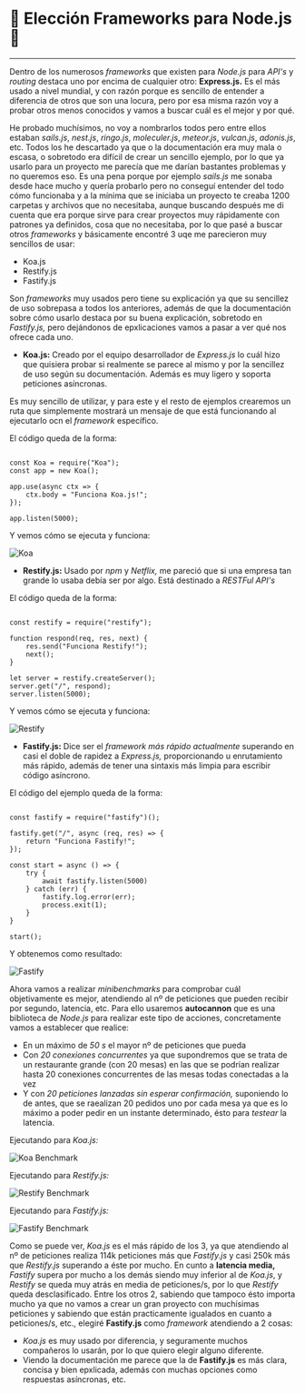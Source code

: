 

# :book: Elección Frameworks para Node.js :book:

---


Dentro de los numerosos *frameworks* que existen para *Node.js* para *API's* y *routing* destaca uno por encima de cualquier otro: **Express.js.** Es el más usado a nivel mundial, y con razón porque es sencillo de entender a diferencia de otros que son una locura, pero por esa misma razón voy a probar otros menos conocidos y vamos a buscar cuál es el mejor y por qué.

He probado muchísimos, no voy a nombrarlos todos pero entre ellos estaban *sails.js*, *nest.js*,  *ringo.js*,  *moleculer.js*, *meteor.js*,  *vulcan.js*,  *adonis.js*, etc. Todos los he descartado ya que o la documentación era muy mala o escasa, o sobretodo era difícil de crear un sencillo ejemplo, por lo que ya usarlo para un proyecto me parecía que me darían bastantes problemas y no queremos eso. Es una pena porque por ejemplo *sails.js* me sonaba desde hace mucho y quería probarlo pero no conseguí entender del todo cómo funcionaba y a la mínima que se iniciaba un proyecto te creaba 1200 carpetas y archivos que no necesitaba, aunque buscando después me di cuenta que era porque sirve para crear proyectos muy rápidamente con patrones ya definidos, cosa que no necesitaba, por lo que pasé a buscar otros *frameworks* y básicamente encontré  3 uqe me parecieron muy sencillos de usar:
- Koa.js
- Restify.js
- Fastify.js

Son *frameworks* muy usados pero tiene su explicación ya que su sencillez de uso sobrepasa a todos los anteriores, además de que la documentación sobre cómo usarlo destaca por su buena explicación, sobretodo en *Fastify.js,* pero dejándonos de epxlicaciones vamos a pasar a ver qué nos ofrece cada uno.

- **Koa.js:** Creado por el equipo desarrollador de *Express.js* lo cuál hizo que quisiera probar si realmente se parece al mismo y por la sencillez de uso según su documentación. Además es muy ligero y soporta peticiones asíncronas.

Es muy sencillo de utilizar, y para este y el resto de ejemplos crearemos un ruta que simplemente mostrará un mensaje de que está funcionando al ejecutarlo ocn el *framework* específico.

El código queda de la forma:

~~~

const Koa = require("Koa");
const app = new Koa();

app.use(async ctx => {
	ctx.body = "Funciona Koa.js!";
});

app.listen(5000);

~~~

Y vemos cómo se ejecuta y funciona:

![Koa](https://github.com/LCinder/Order-n-Go/blob/master/docs/img/koaFunciona.PNG)


- **Restify.js:** Usado por *npm* y *Netflix,* me pareció que si una empresa tan grande lo usaba debía ser por algo. Está destinado a *RESTFul API's*


El código queda de la forma:

~~~

const restify = require("restify");

function respond(req, res, next) {
	res.send("Funciona Restify!");
	next();
}

let server = restify.createServer();
server.get("/", respond);
server.listen(5000);

~~~

Y vemos cómo se ejecuta y funciona:

![Restify](https://github.com/LCinder/Order-n-Go/blob/master/docs/img/restifyFunciona.PNG)



- **Fastify.js:** Dice ser el *framework más rápido actualmente* superando en casi el doble de rapidez a *Express.js,* proporcionando u enrutamiento más rápido, además de tener una sintaxis más limpia para escribir código asíncrono.


El código del ejemplo queda de la forma:

~~~

const fastify = require("fastify")();

fastify.get("/", async (req, res) => {
	return "Funciona Fastify!";
});

const start = async () => {
	try {
		await fastify.listen(5000)
	} catch (err) {
		fastify.log.error(err);
		process.exit(1);
	}
}

start();

~~~

Y obtenemos como resultado:

![Fastify](https://github.com/LCinder/Order-n-Go/blob/master/docs/img/fastifyFunciona.PNG)





Ahora vamos a realizar *minibenchmarks* para comprobar cuál objetivamente es mejor, atendiendo al nº de peticiones que pueden recibir por segundo, latencia, etc.
Para ello usaremos **autocannon** que es una biblioteca de *Node.js* para realizar este tipo de acciones, concretamente vamos a establecer que realice:
- En un máximo de *50 s* el mayor nº de peticiones que pueda
- Con *20 conexiones concurrentes* ya que supondremos que se trata de un restaurante grande (con 20 mesas) en las que se podrían realizar hasta 20 conexiones concurrentes de las mesas todas conectadas a la vez
- Y con *20 peticiones lanzadas sin esperar confirmación,* suponiendo lo de antes, que se raealizan 20 pedidos uno por cada mesa ya que es lo máximo a poder pedir en un instante determinado, ésto para *testear* la latencia.  

Ejecutando para *Koa.js:*

![Koa Benchmark](https://github.com/LCinder/Order-n-Go/blob/master/docs/img/koaBenchmark.PNG)

Ejecutando para *Restify.js:*

![Restify Benchmark](https://github.com/LCinder/Order-n-Go/blob/master/docs/img/restifyBenchmark.PNG)

Ejecutando para *Fastify.js:*

![Fastify Benchmark](https://github.com/LCinder/Order-n-Go/blob/master/docs/img/fastifyBenchmark.PNG)




Como se puede ver, *Koa.js* es el más rápido de los 3, ya que atendiendo al nº de peticiones realiza 114k peticiones más que *Fastify.js* y casi 250k más que *Restify.js* superando a éste por mucho. En cunto a **latencia media,** *Fastify* supera por mucho a los demás siendo muy inferior al de *Koa.js*, y *Restify* se queda muy atrás en media de peticiones/s, por lo que *Restify* queda desclasificado. Entre los otros 2, sabiendo que tampoco ésto importa mucho ya que no vamos a crear un gran proyecto con muchísimas peticiones y sabiendo que están practicamente igualados en cuanto a peticiones/s, etc., elegiré **Fastify.js** como *framework* atendiendo a 2 cosas:
- *Koa.js* es muy usado por diferencia, y seguramente muchos compañeros lo usarán, por lo que quiero elegir alguno diferente.
- Viendo la documentación me parece que la de **Fastify.js** es más clara, concisa y bien epxlicada, además con muchas opciones como respuestas asíncronas, etc.
